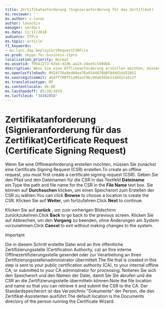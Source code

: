```yaml
---
title: Zertifikatanforderung (Signieranforderung für das Zertifikat)
ms.reviewer: ''
ms.author: v-lanac
author: lanachin
manager: serdars
ms.date: 11/17/2018
audience: ITPro
ms.topic: article
f1_keywords:
- ms.lync.dep.DeployCertRequestCSRFile
ms.prod: skype-for-business-itpro
localization_priority: Normal
ms.assetid: f0541273-92b4-41d6-aa24-34ee5c549db8
description: Wenn Sie eine Offlineanforderung erstellen möchten, müssen Sie zunächst eine Certificate Signing Request (CSR) erstellen. Geben Sie den Pfad und den Dateinamen für die CSR in das Textfeld Dateiname ein. Sie können auf Durchsuchen klicken, um einen Speicherort zum Erstellen der CSR zu wählen. Klicken Sie auf Weiter, um fortzufahren.
ms.openlocfilehash: 0918776a9ed04ea76a9344678b0f8ddd16d52052
ms.sourcegitcommit: ab47ff88f51a96aaf8bc99a6303e114d41ca5c2f
ms.translationtype: MT
ms.contentlocale: de-DE
ms.lasthandoff: 05/20/2019
ms.locfileid: "34302058"
---
```

# <a name="certificate-request-certificate-signing-request"></a><span data-ttu-id="d9732-106">Zertifikatanforderung (Signieranforderung für das Zertifikat)</span><span class="sxs-lookup"><span data-stu-id="d9732-106">Certificate Request (Certificate Signing Request)</span></span>
 
<span data-ttu-id="d9732-107">Wenn Sie eine Offlineanforderung erstellen möchten, müssen Sie zunächst eine Certificate Signing Request (CSR) erstellen.</span><span class="sxs-lookup"><span data-stu-id="d9732-107">To create an offline request, you must first create a certificate signing request (CSR).</span></span> <span data-ttu-id="d9732-108">Geben Sie den Pfad und den Dateinamen für die CSR in das Textfeld **Dateiname** ein.</span><span class="sxs-lookup"><span data-stu-id="d9732-108">Type the path and file name for the CSR in the **File Name** text box.</span></span> <span data-ttu-id="d9732-109">Sie können auf **Durchsuchen** klicken, um einen Speicherort zum Erstellen der CSR zu wählen.</span><span class="sxs-lookup"><span data-stu-id="d9732-109">You can click **Browse** to choose a location to create the CSR.</span></span> <span data-ttu-id="d9732-110">Klicken Sie auf **Weiter**, um fortzufahren.</span><span class="sxs-lookup"><span data-stu-id="d9732-110">Click **Next** to continue.</span></span>
  
<span data-ttu-id="d9732-111">Klicken Sie auf **zurück** , um zum vorherigen Bildschirm zurückzukehren.</span><span class="sxs-lookup"><span data-stu-id="d9732-111">Click **Back** to go back to the previous screen.</span></span> <span data-ttu-id="d9732-112">Klicken Sie auf Abbrechen, um den **Vorgang** zu beenden, ohne Änderungen am System vorzunehmen.</span><span class="sxs-lookup"><span data-stu-id="d9732-112">Click **Cancel** to exit without making changes to the system.</span></span>
  
> [!IMPORTANT]
> <span data-ttu-id="d9732-113">Die in diesem Schritt erstellte Datei wird an Ihre öffentliche Zertifizierungsstelle (Certification Authority, ca) an Ihre interne Offlinezertifizierungsstelle gesendet oder zur Verarbeitung an Ihren Zertifizierungsstellenadministrator übermittelt.</span><span class="sxs-lookup"><span data-stu-id="d9732-113">The file that is created in this step is sent to your public certification authority (CA), to your internal offline CA, or submitted to your CA administrator for processing.</span></span> <span data-ttu-id="d9732-114">Notieren Sie sich den Speicherort und den Namen der Datei, damit Sie Sie abrufen und die CSR an die Zertifizierungsstelle übermitteln können.</span><span class="sxs-lookup"><span data-stu-id="d9732-114">Note the file location and name so that you can retrieve it and submit the CSR to the CA.</span></span> <span data-ttu-id="d9732-115">Der Standardspeicherort ist das Verzeichnis "Dokumente" der Person, die den Zertifikat-Assistenten ausführt.</span><span class="sxs-lookup"><span data-stu-id="d9732-115">The default location is the Documents directory of the person running the Certificate Wizard.</span></span> 
  

